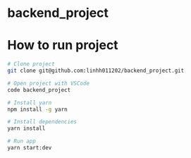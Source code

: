 # backend_project

# How to run project
```bash
# Clone project
git clone git@github.com:linhh011202/backend_project.git

# Open project with VSCode
code backend_project

# Install yarn
npm install -g yarn

# Install dependencies
yarn install

# Run app
yarn start:dev
```
